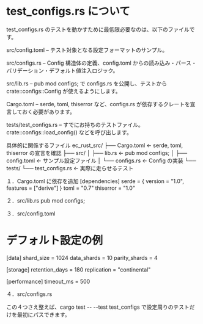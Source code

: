 # test_configs.rs について
test_configs.rs のテストを動かすために最低限必要なのは、以下のファイルです。

src/config.toml
– テスト対象となる設定フォーマットのサンプル。

src/configs.rs
– Config 構造体の定義、config.toml からの読み込み・パース・バリデーション・デフォルト値注入ロジック。

src/lib.rs
– pub mod configs; で configs.rs を公開し、テストから crate::configs::Config が使えるようにします。

Cargo.toml
– serde, toml, thiserror など、configs.rs が依存するクレートを宣言しておく必要があります。

tests/test_configs.rs
– すでにお持ちのテストファイル。crate::configs::load_config() などを呼び出します。

具体的に関係するファイル
ec_rust_src/
├── Cargo.toml                  ← serde, toml, thiserror の宣言を確認
├── src/
│   ├── lib.rs                  ← pub mod configs;
│   ├── config.toml             ← サンプル設定ファイル
│   └── configs.rs              ← Config の実装
└── tests/
    └── test_configs.rs         ← 実際に走らせるテスト

１．Cargo.toml に依存を追加
[dependencies]
serde = { version = "1.0", features = ["derive"] }
toml = "0.7"
thiserror = "1.0"

２．src/lib.rs
pub mod configs;

３．src/config.toml
# デフォルト設定の例
[data]
shard_size = 1024
data_shards = 10
parity_shards = 4

[storage]
retention_days = 180
replication = "continental"

[performance]
timeout_ms = 500

４．src/configs.rs

この４つさえ整えば、cargo test -- --test test_configs で設定周りのテストだけを最初にパスできます。
